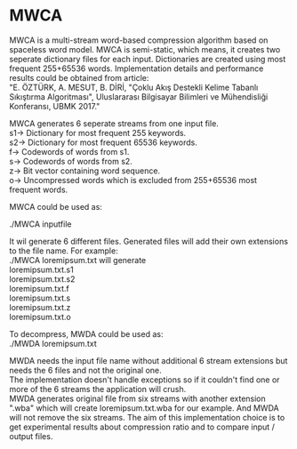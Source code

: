 # MWCA 
MWCA is a multi-stream word-based compression algorithm based on spaceless word model. MWCA is semi-static, which means, it creates two seperate dictionary files for each input. Dictionaries are created using most frequent 255+65536 words. Implementation details and performance results could be obtained from article:  
"E. ÖZTÜRK, A. MESUT, B. DİRİ, "Çoklu Akış Destekli Kelime Tabanlı Sıkıştırma Algoritması", Uluslararası Bilgisayar Bilimleri ve Mühendisliği Konferansı, UBMK 2017."  
  
MWCA generates 6 seperate streams from one input file.  
s1-> Dictionary for most frequent 255 keywords.  
s2-> Dictionary for most frequent 65536 keywords.   
f-> Codewords of words from s1.  
s-> Codewords of words from s2.  
z-> Bit vector containing word sequence.  
o-> Uncompressed words which is excluded from 255+65536 most frequent words.  
  
MWCA could be used as:  
  
./MWCA inputfile  
  
It wil generate 6 different files. Generated files will add their own extensions to the file name. For example:  
./MWCA loremipsum.txt will generate  
loremipsum.txt.s1  
loremipsum.txt.s2  
loremipsum.txt.f  
loremipsum.txt.s  
loremipsum.txt.z  
loremipsum.txt.o  
  
To decompress, MWDA could be used as:  
./MWDA loremipsum.txt  
  
MWDA needs the input file name without additional 6 stream extensions but needs the 6 files and not the original one.  
The implementation doesn't handle exceptions so if it couldn't find one or more of the 6 streams the application will crush.  
MWDA generates original file from six streams with another extension ".wba" which will create loremipsum.txt.wba for our example. And MWDA will not remove the six streams. The aim of this implementation choice is to get experimental results about compression ratio and to compare input / output files.
